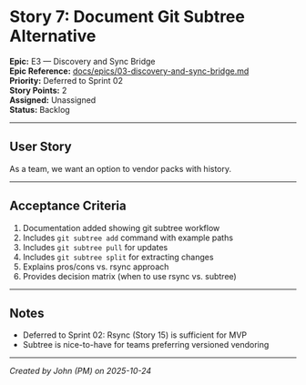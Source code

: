 # Story 7: Document Git Subtree Alternative

**Epic:** E3 — Discovery and Sync Bridge  
**Epic Reference:** [docs/epics/03-discovery-and-sync-bridge.md](../epics/03-discovery-and-sync-bridge.md)  
**Priority:** Deferred to Sprint 02  
**Story Points:** 2  
**Assigned:** Unassigned  
**Status:** Backlog

---

## User Story

As a team, we want an option to vendor packs with history.

---

## Acceptance Criteria

1. Documentation added showing git subtree workflow
2. Includes `git subtree add` command with example paths
3. Includes `git subtree pull` for updates
4. Includes `git subtree split` for extracting changes
5. Explains pros/cons vs. rsync approach
6. Provides decision matrix (when to use rsync vs. subtree)

---

## Notes

- Deferred to Sprint 02: Rsync (Story 15) is sufficient for MVP
- Subtree is nice-to-have for teams preferring versioned vendoring

---

_Created by John (PM) on 2025-10-24_

